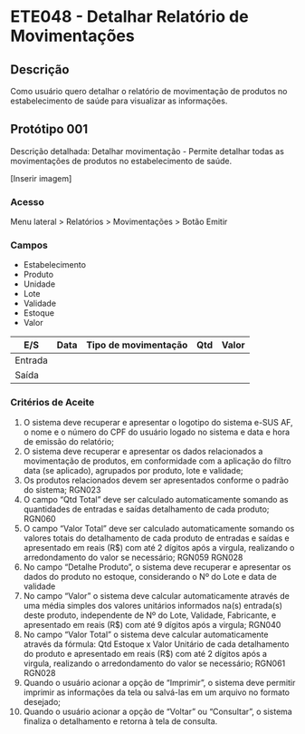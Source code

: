 # ETE048 - Detalhar Relatório de Movimentações <!-- Estou criando do zero este .md de acordo com o docx. -->

## Descrição
Como usuário quero detalhar o relatório de movimentação de produtos no estabelecimento de saúde para visualizar as informações. 

## Protótipo 001 

Descrição detalhada: <!-- Resumida? --> 
Detalhar movimentação - Permite detalhar todas as movimentações de produtos no estabelecimento de saúde. 

[Inserir imagem]

### Acesso 
Menu lateral > Relatórios > Movimentações > Botão Emitir 

### Campos  

- Estabelecimento 
- Produto 
- Unidade 
- Lote 
- Validade 
- Estoque 
- Valor 


|E/S|Data|Tipo de movimentação|Qtd|Valor|
|---|----|--------------------|---|-----|
|Entrada|    |                    |   |     | 
|Saída|    |                    |   |     | 

### Critérios de Aceite 

1. O sistema deve recuperar e apresentar o logotipo do sistema e-SUS AF, o nome e o número do CPF do usuário logado no sistema e data e hora de emissão do relatório;  
2. O sistema deve recuperar e apresentar os dados relacionados a movimentação de produtos, em conformidade com a aplicação do filtro data (se aplicado), agrupados por produto, lote e validade;  
3. Os produtos relacionados devem ser apresentados conforme o padrão do sistema; RGN023  
4. O campo “Qtd Total” deve ser calculado automaticamente somando as quantidades de entradas e saídas detalhamento de cada produto; RGN060  
5. O campo “Valor Total” deve ser calculado automaticamente somando os valores totais do detalhamento de cada produto de entradas e saídas e apresentado em reais (R$) com até 2 dígitos após a virgula, realizando o arredondamento do valor se necessário; RGN059 RGN028 
6. No campo “Detalhe Produto”, o sistema deve recuperar e apresentar os dados do produto no estoque, considerando o Nº do Lote e data de validade  
7. No campo “Valor” o sistema deve calcular automaticamente através de uma média simples dos valores unitários informados na(s) entrada(s) deste produto, independente de Nº do Lote, Validade, Fabricante, e apresentado em reais (R$) com até 9 dígitos após a virgula; RGN040  
8. No campo “Valor Total” o sistema deve calcular automaticamente através da fórmula: Qtd Estoque x Valor Unitário de cada detalhamento do produto e apresentado em reais (R$) com até 2 dígitos após a virgula, realizando o arredondamento do valor se necessário; RGN061 RGN028   
9. Quando o usuário acionar a opção de “Imprimir”, o sistema deve permitir imprimir as informações da tela ou salvá-las em um arquivo no formato desejado;  
10. Quando o usuário acionar a opção de “Voltar” ou “Consultar”, o sistema finaliza o detalhamento e retorna à tela de consulta.   


